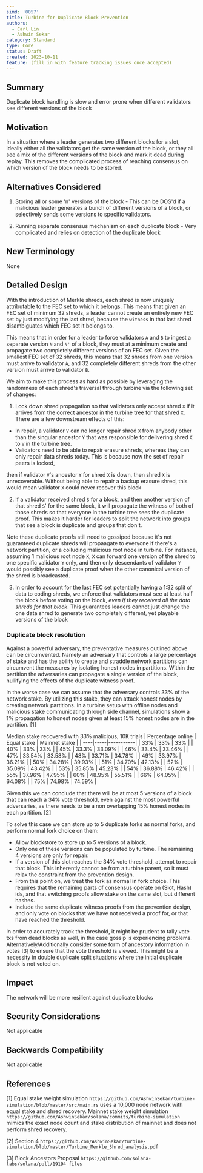 ```yaml
---
simd: '0057'
title: Turbine for Duplicate Block Prevention
authors:
  - Carl Lin
  - Ashwin Sekar
category: Standard
type: Core
status: Draft
created: 2023-10-11
feature: (fill in with feature tracking issues once accepted)
---
```


## Summary

Duplicate block handling is slow and error prone when different validators see
different versions of the block

## Motivation

In a situation where a leader generates two different blocks for a slot, ideally
either all the validators get the same version of the block, or they all see a
mix of the different versions of the block and mark it dead during replay. This
removes the complicated process of reaching consensus on which version of the
block needs to be stored.

## Alternatives Considered

1. Storing all or some 'n' versions of the block - This can be DOS'd if a
malicious leader generates a bunch of different versions of a block, or
selectively sends some versions to specific validators.

2. Running separate consensus mechanism on each duplicate block - Very
complicated and relies on detection of the duplicate block

## New Terminology

None

## Detailed Design

With the introduction of Merkle shreds, each shred is now uniquely attributable
to the FEC set to which it belongs. This means that given an FEC set of minimum
32 shreds, a leader cannot create an entirely new FEC set by just modifying the
last shred, because the `witness` in that last shred disambiguates which FEC set
it belongs to.

This means that in order for a leader to force validators `A` and `B` to ingest
a separate version `N` and `N'` of a block, they must at a minimum create and
propagate two completely different versions of an FEC set. Given the smallest
FEC set of 32 shreds, this means that 32 shreds from one version must arrive to
validator `A`, and 32 completely different shreds from the other version must
arrive to validator `B`.

We aim to make this process as hard as possible by leveraging the randomness of
each shred's traversal through turbine via the following set of changes:

1. Lock down shred propagation so that validators only accept shred `X` if it
arrives from the correct ancestor in the turbine tree for that shred `X`. There
are a few downstream effects of this:

 - In repair, a validator `V` can no longer repair shred `X` from anybody other
 than the singular ancestor `Y` that was responsible for delivering shred `X` to
 `V` in the turbine tree.
 - Validators need to be able to repair erasure shreds, whereas they can only
repair data shreds today. This is because now the set of repair peers is locked,

then if validator `V`'s ancestor `Y` for shred `X` is down, then shred `X` is
unrecoverable. Without being able to repair a backup erasure shred, this would
mean validator `X` could never recover this block

2. If a validator received shred `S` for a block, and then another version of
that shred `S`' for the same block, it will propagate the witness of both of
those shreds so that everyone in the turbine tree sees the duplicate proof. This
makes it harder for leaders to split the network into groups that see a block is
duplicate and groups that don't.

Note these duplicate proofs still need to gossiped because it's not guaranteed
duplicate shreds will propaagate to everyone if there's a network partition, or
a colluding malicious root node in turbine. For instance, assuming 1 malicious
root node `X`, `X` can forward one version of the shred to one specific
validator `Y` only, and then only descendants of validator `Y` would possibly
see a duplicate proof when the other canonical version of the shred is
broadcasted.

3. In order to account for the last FEC set potentially having a 1:32 split of
data to coding shreds, we enforce that validators must see at least half the
block before voting on the block, *even if they received all the data shreds for
that block*. This guarantees leaders cannot just change the one data shred to
generate two completely different, yet playable versions of the block

### Duplicate block resolution

Against a powerful adversary, the preventative measures outlined above can be
circumvented. Namely an adversary that controls a large percentage of stake and
has the ability to create and straddle network partitions can circumvent the
measures by isolating honest nodes in partitions. Within the partition the
adversaries can propagate a single version of the block, nullifying the effects
of the duplicate witness proof.

In the worse case we can assume that the adversary controls 33% of the network
stake. By utilizing this stake, they can attack honest nodes by creating network
partitions. In a turbine setup with offline nodes and malicious stake
communicating through side channel, simulations show a 1% propagation to honest
nodes given at least 15% honest nodes are in the partition. [1]

Median stake recovered with 33% malicious, 10K trials
| Percentage online | Equal stake | Mainnet stake |
| ----|-----|-----------|
| 33% | 33% | 33%       |
| 40% | 33% | 33%       |
| 45% | 33.3% | 33.09%  |
| 46% | 33.4% | 33.46%  |
| 47% | 33.54% | 33.58% |
| 48% | 33.71% | 34.78% |
| 49% | 33.97% | 36.21% |
| 50% | 34.28% | 39.93% |
| 51% | 34.70% | 42.13% |
| 52% | 35.09% | 43.42% |
| 53% | 35.85% | 45.23% |
| 54% | 36.88% | 46.42% |
| 55% | 37.96% | 47.95% |
| 60% | 48.95% | 55.51% |
| 66% | 64.05% | 64.08% |
| 75% | 74.98% | 74.59% |

Given this we can conclude that there will be at most 5 versions of a block that
can reach a 34% vote threshold, even against the most powerful adversaries, as
there needs to be a non overlapping 15% honest nodes in each partition. [2]

To solve this case we can store up to 5 duplicate forks as normal forks, and
perform normal fork choice on them:

- Allow blockstore to store up to 5 versions of a block.
- Only one of these versions can be populated by turbine. The remaining 4
  versions are only for repair.
- If a version of this slot reaches the 34% vote threshold, attempt to repair
that block. This inherently cannot be from a turbine parent, so it must relax
the constraint from the prevention design.
- From this point on, we treat the fork as normal in fork choice. This requires
that the remaining parts of consensus operate on (Slot, Hash) ids, and that
switching proofs allow stake on the same slot, but different hashes.
- Include the same duplicate witness proofs from the prevention design, and only
vote on blocks that we have not received a proof for, or that have reached the
threshold.

In order to accurately track the threshold, it might be prudent to tally vote
txs from dead blocks as well, in the case gossip is experiencing problems.
Alternatively/Additionally consider some form of ancestory information in votes
[3] to ensure that the vote threshold is viewed. This might be a necessity in
double duplicate split situations where the initial duplicate block is not voted
on.

## Impact

The network will be more resilient against duplicate blocks

## Security Considerations

Not applicable

## Backwards Compatibility

Not applicable

## References

[1] Equal stake weight simulation
    `https://github.com/AshwinSekar/turbine-simulation/blob/master/src/main.rs`
    uses a 10,000 node network with equal stake and shred recovery. Mainnet
    stake weight simulation
    `https://github.com/AshwinSekar/solana/commits/turbine-simulation` mimics
    the exact node count and stake distribution of mainnet and does not perform
    shred recovery.

[2] Section 4
`https://github.com/AshwinSekar/turbine-simulation/blob/master/Turbine_Merkle_Shred_analysis.pdf`

[3] Block Ancestors Proposal 
`https://github.com/solana-labs/solana/pull/19194 files`